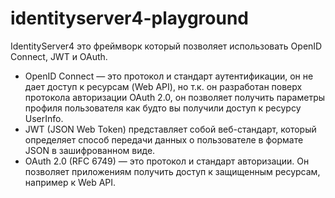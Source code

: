 # identityserver4-playground

IdentityServer4 это фреймворк который позволяет использовать OpenID Connect, JWT и OAuth.

* OpenID Connect — это протокол и стандарт аутентификации, он не дает доступ к ресурсам (Web API), но т.к. он разработан поверх протокола авторизации OAuth 2.0, он позволяет получить параметры профиля пользователя как будто вы получили доступ к ресурсу UserInfo.
* JWT (JSON Web Token) представляет собой веб-стандарт, который определяет способ передачи данных о пользователе в формате JSON в зашифрованном виде.
* OAuth 2.0 (RFC 6749) — это протокол и стандарт авторизации. Он позволяет приложениям получить доступ к защищенным ресурсам, например к Web API.
